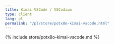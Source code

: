 ```yaml
---
title: Kimai VSCode / VSCodium
type: client
lang: pl
permalink: "/pl/store/potx8o-kimai-vscode.html"
---
```


{% include store/potx8o-kimai-vscode.md %}